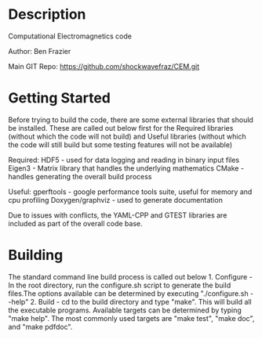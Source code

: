 Description
==========================================================================================
Computational Electromagnetics code

Author: Ben Frazier

Main GIT Repo: https://github.com/shockwavefraz/CEM.git

Getting Started
==========================================================================================
Before trying to build the code, there are some external libraries that should be installed.
These are called out below first for the Required libraries (without which the code will not
build) and Useful libraries (without which the code will still build but some testing features
will not be available)

Required:
	HDF5 - used for data logging and reading in binary input files
	Eigen3 - Matrix library that handles the underlying mathematics
	CMake - handles generating the overall build process

Useful:
	gperftools - google performance tools suite, useful for memory and cpu profiling
	Doxygen/graphviz - used to generate documentation

Due to issues with conflicts, the YAML-CPP and GTEST libraries are included as part of the overall
code base.


Building
==========================================================================================
The standard command line build process is called out below
	1. Configure - In the root directory, run the configure.sh script to generate the build files.The options available can be determined by executing "./configure.sh --help"
	2. Build - cd to the build directory and type "make". This will build all the executable programs. Available targets can be determined by typing "make help". The most commonly used targets are "make test", "make doc", and "make pdfdoc".
